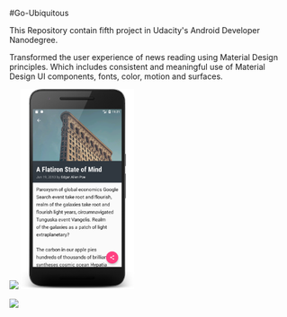 #Go-Ubiquitous

This Repository contain fifth project in Udacity's Android Developer Nanodegree.

Transformed the user experience of news reading using Material Design principles. Which includes consistent and meaningful use of Material Design UI components, fonts, color, motion and surfaces.

<img width="40%" src="/art/article_list_main.png" />  <img width="40%" src="/art/detail_article.png" />

<img width="60%" src="/art/detail_article_land.png" />
